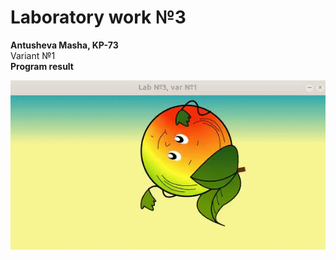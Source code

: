 # Laboratory work №3

**Antusheva Masha, KP-73**   
  Variant №1  
  **Program result**  

![Apple](https://github.com/immaria/ComputerGraphics/blob/master/lab3/AppleAnimation.gif)
